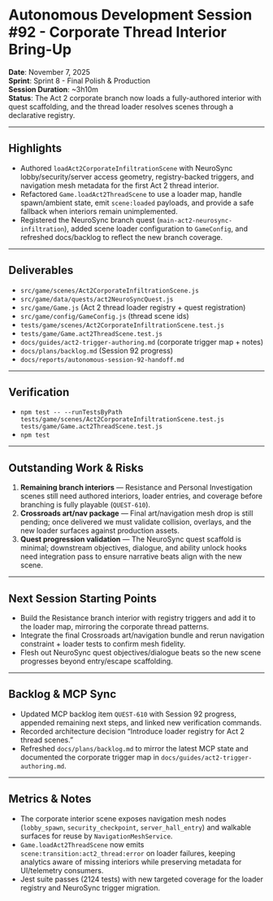 # Autonomous Development Session #92 - Corporate Thread Interior Bring-Up  
**Date**: November 7, 2025  
**Sprint**: Sprint 8 - Final Polish & Production  
**Session Duration**: ~3h10m  
**Status**: The Act 2 corporate branch now loads a fully-authored interior with quest scaffolding, and the thread loader resolves scenes through a declarative registry.

---

## Highlights
- Authored `loadAct2CorporateInfiltrationScene` with NeuroSync lobby/security/server access geometry, registry-backed triggers, and navigation mesh metadata for the first Act 2 thread interior.
- Refactored `Game.loadAct2ThreadScene` to use a loader map, handle spawn/ambient state, emit `scene:loaded` payloads, and provide a safe fallback when interiors remain unimplemented.
- Registered the NeuroSync branch quest (`main-act2-neurosync-infiltration`), added scene loader configuration to `GameConfig`, and refreshed docs/backlog to reflect the new branch coverage.

---

## Deliverables
- `src/game/scenes/Act2CorporateInfiltrationScene.js`  
- `src/game/data/quests/act2NeuroSyncQuest.js`  
- `src/game/Game.js` (Act 2 thread loader registry + quest registration)  
- `src/game/config/GameConfig.js` (thread scene ids)  
- `tests/game/scenes/Act2CorporateInfiltrationScene.test.js`  
- `tests/game/Game.act2ThreadScene.test.js`  
- `docs/guides/act2-trigger-authoring.md` (corporate trigger map + notes)  
- `docs/plans/backlog.md` (Session 92 progress)  
- `docs/reports/autonomous-session-92-handoff.md`

---

## Verification
- `npm test -- --runTestsByPath tests/game/scenes/Act2CorporateInfiltrationScene.test.js tests/game/Game.act2ThreadScene.test.js`
- `npm test`

---

## Outstanding Work & Risks
1. **Remaining branch interiors** — Resistance and Personal Investigation scenes still need authored interiors, loader entries, and coverage before branching is fully playable (`QUEST-610`).  
2. **Crossroads art/nav package** — Final art/navigation mesh drop is still pending; once delivered we must validate collision, overlays, and the new loader surfaces against production assets.  
3. **Quest progression validation** — The NeuroSync quest scaffold is minimal; downstream objectives, dialogue, and ability unlock hooks need integration pass to ensure narrative beats align with the new scene.

---

## Next Session Starting Points
- Build the Resistance branch interior with registry triggers and add it to the loader map, mirroring the corporate thread patterns.  
- Integrate the final Crossroads art/navigation bundle and rerun navigation constraint + loader tests to confirm mesh fidelity.  
- Flesh out NeuroSync quest objectives/dialogue beats so the new scene progresses beyond entry/escape scaffolding.

---

## Backlog & MCP Sync
- Updated MCP backlog item `QUEST-610` with Session 92 progress, appended remaining next steps, and linked new verification commands.  
- Recorded architecture decision “Introduce loader registry for Act 2 thread scenes.”  
- Refreshed `docs/plans/backlog.md` to mirror the latest MCP state and documented the corporate trigger map in `docs/guides/act2-trigger-authoring.md`.

---

## Metrics & Notes
- The corporate interior scene exposes navigation mesh nodes (`lobby_spawn`, `security_checkpoint`, `server_hall_entry`) and walkable surfaces for reuse by `NavigationMeshService`.  
- `Game.loadAct2ThreadScene` now emits `scene:transition:act2_thread:error` on loader failures, keeping analytics aware of missing interiors while preserving metadata for UI/telemetry consumers.  
- Jest suite passes (2124 tests) with new targeted coverage for the loader registry and NeuroSync trigger migration.
